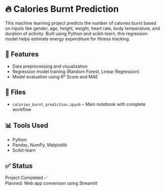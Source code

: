 # 🔥 Calories Burnt Prediction

This machine learning project predicts the number of calories burnt based on inputs like gender, age, height, weight, heart rate, body temperature, and duration of activity. Built using Python and scikit-learn, this regression model helps estimate energy expenditure for fitness tracking.

## 📌 Features
- Data preprocessing and visualization
- Regression model training (Random Forest, Linear Regression)
- Model evaluation using R² Score and MAE

## 📁 Files
- `calories_burnt_prediction.ipynb` – Main notebook with complete workflow

## 📊 Tools Used
- Python
- Pandas, NumPy, Matplotlib
- Scikit-learn

## ✅ Status
Project Completed ✅  
Planned: Web app conversion using Streamlit





